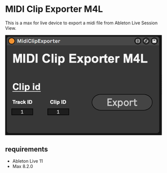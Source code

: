 # MIDI Clip Exporter M4L
This is a max for live device to export a midi file from Ableton Live Session View.

![Device Image](pic_device.png)

requirements
---
- Ableton Live 11
- Max 8.2.0


